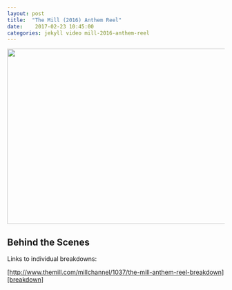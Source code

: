 ```yaml
---
layout: post
title:  "The Mill (2016) Anthem Reel"
date:    2017-02-23 10:45:00
categories: jekyll video mill-2016-anthem-reel
---
```


<!-- href was https://vimeo.com/205409933 -->
<div><a
href='http://www.themill.com/millchannel/1037/the-mill-anthem-reel-breakdown'><img
src='/assets/Mill-2016-Anthem-Reel.png' width="720" height="405"
class="img-thumbnail"/></a></div>

## Behind the Scenes

Links to individual breakdowns:

[http://www.themill.com/millchannel/1037/the-mill-anthem-reel-breakdown][breakdown]

<!-- [anthem]:    http://www.themill.com/portfolio/3502/anthem-reel -->
[breakdown]: http://www.themill.com/millchannel/1037/the-mill-anthem-reel-breakdown
